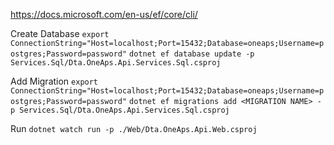 

https://docs.microsoft.com/en-us/ef/core/cli/


Create Database
`export ConnectionString="Host=localhost;Port=15432;Database=oneaps;Username=postgres;Password=password"`
`dotnet ef database update -p Services.Sql/Dta.OneAps.Api.Services.Sql.csproj`

Add Migration
`export ConnectionString="Host=localhost;Port=15432;Database=oneaps;Username=postgres;Password=password"`
`dotnet ef migrations add <MIGRATION NAME> -p Services.Sql/Dta.OneAps.Api.Services.Sql.csproj`

Run
`dotnet watch run -p ./Web/Dta.OneAps.Api.Web.csproj`